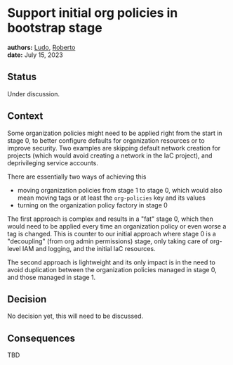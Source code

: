 # Support initial org policies in bootstrap stage

**authors:** [Ludo](https://github.com/ludoo), [Roberto](https://github.com/drebes) \
**date:** July 15, 2023

## Status

Under discussion.

## Context

Some organization policies might need to be applied right from the start in stage 0, to better configure defaults for organization resources or to improve security. Two examples are skipping default network creation for projects (which would avoid creating a network in the IaC project), and deprivileging service accounts.

There are essentially two ways of achieving this

- moving organization policies from stage 1 to stage 0, which would also mean moving tags or at least the `org-policies` key and its values
- turning on the organization policy factory in stage 0

The first approach is complex and results in a "fat" stage 0, which then would need to be applied every time an organization policy or even worse a tag is changed. This is counter to our initial approach where stage 0 is a "decoupling" (from org admin permissions) stage, only taking care of org-level IAM and logging, and the initial IaC resources.

The second approach is lightweight and its only impact is in the need to avoid duplication between the organization policies managed in stage 0, and those managed in stage 1.

## Decision

No decision yet, this will need to be discussed.

## Consequences

TBD
